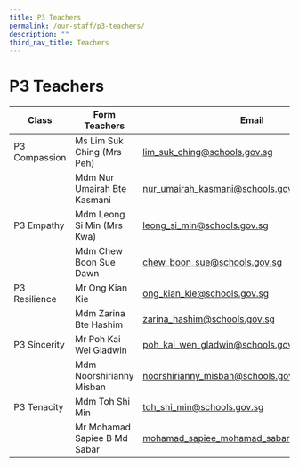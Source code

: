 ```yaml
---
title: P3 Teachers
permalink: /our-staff/p3-teachers/
description: ""
third_nav_title: Teachers
---
```

<h1><b>P3 Teachers</b></h1>


| Class | Form Teachers | Email |
| -------- | -------- | -------- |
| P3 Compassion   | Ms Lim Suk Ching (Mrs Peh)     | [lim_suk_ching@schools.gov.sg](lim_suk_ching@schools.gov.sg)    |
| |Mdm Nur Umairah Bte Kasmani|[nur_umairah_kasmani@schools.gov.sg](nur_umairah_kasmani@schools.gov.sg)|
|P3 Empathy|Mdm Leong Si Min (Mrs Kwa)|[leong_si_min@schools.gov.sg](mailto:leong_si_min@schools.gov.sg)|
| |Mdm Chew Boon Sue Dawn|[chew_boon_sue@schools.gov.sg](mailto:chew_boon_sue@schools.gov.sg)|
|P3 Resilience|Mr Ong Kian Kie|[ong_kian_kie@schools.gov.sg](mailto:ong_kian_kie@schools.gov.sg)|
| |Mdm Zarina Bte Hashim|[zarina_hashim@schools.gov.sg](mailto:zarina_hashim@schools.gov.sg)|
|P3 Sincerity|Mr Poh Kai Wei Gladwin|[poh_kai_wen_gladwin@schools.gov.sg](mailto:poh_kai_wen_gladwin@schools.gov.sg)|
| |Mdm Noorshirianny Misban|[noorshirianny_misban@schools.gov.sg](mailto:noorshirianny_misban@schools.gov.sg)|
|P3 Tenacity|Mdm Toh Shi Min|[toh_shi_min@schools.gov.sg](mailto:toh_shi_min@schools.gov.sg)|
| |Mr Mohamad Sapiee B Md Sabar|[mohamad_sapiee_mohamad_sabar@schools.gov.sg](mailto:mohamad_sapiee_mohamad_sabar@schools.gov.sg)|